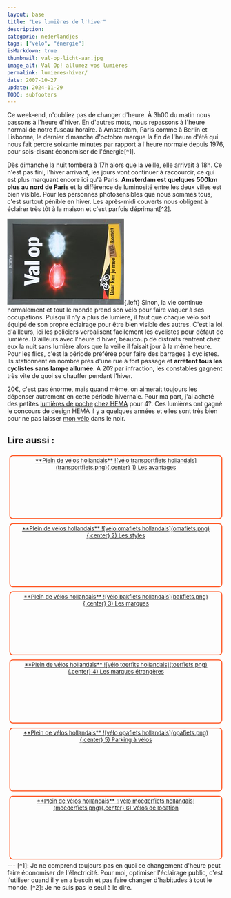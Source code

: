 ```yaml
---
layout: base
title: "Les lumières de l'hiver"
description: 
categorie: nederlandjes
tags: ["vélo", "énergie"]
isMarkdown: true
thumbnail: val-op-licht-aan.jpg
image_alt: Val Op! allumez vos lumières
permalink: lumieres-hiver/
date: 2007-10-27
update: 2024-11-29
TODO: subfooters
---
```




Ce week-end, n'oubliez pas de changer d'heure. À 3h00 du matin nous passons à l'heure d'hiver. En d'autres mots, nous repassons à l'heure normal de notre fuseau horaire. à Amsterdam, Paris comme à Berlin et Lisbonne, le dernier dimanche d'octobre marque la fin de l'heure d'été qui nous fait perdre soixante minutes par rapport à l'heure normale depuis 1976, pour sois-disant économiser de l'énergie[^1].

Dès dimanche la nuit tombera à 17h alors que la veille, elle arrivait à 18h. Ce n'est pas fini, l'hiver arrivant, les jours vont continuer à raccourcir, ce qui est plus marquant encore ici qu'à Paris. **Amsterdam est quelques 500km plus au nord de Paris** et la différence de luminosité entre les deux villes est bien visible. Pour les personnes photosensibles que nous sommes tous, c'est surtout pénible en hiver. Les après-midi couverts nous obligent à éclairer très tôt à la maison et c'est parfois déprimant[^2].

![Val Op# allumez vos lumières](val-op-licht-aan.jpg){.left}
Sinon, la vie continue normalement et tout le monde prend son vélo pour faire vaquer à ses occupations. Puisqu'il n'y a plus de lumière, il faut que chaque vélo soit équipé de son propre éclairage pour être bien visible des autres. C'est la loi. d'ailleurs, ici les policiers verbalisent facilement les cyclistes pour défaut de lumière. D'ailleurs avec l'heure d'hiver, beaucoup de distraits rentrent chez eux la nuit sans lumière alors que la veille il faisait jour à la même heure. Pour les flics, c'est la période préférée pour faire des barrages à cyclistes. Ils stationnent en nombre près d'une rue à fort passage et **arrêtent tous les cyclistes sans lampe allumée**. A 20? par infraction, les constables gagnent très vite de quoi se chauffer pendant l'hiver.

20€, c'est pas énorme, mais quand même, on aimerait toujours les dépenser autrement en cette période hivernale. Pour ma part, j'ai acheté des petites [lumières de poche](http://www.flickr.com/photos/mjaquet/1505368808) [chez HEMA](/le-design-c-est-hema) pour 4?. Ces lumières ont gagné le concours de design HEMA il y a quelques années et elles sont très bien pour ne pas laisser [mon vélo](/un-b-twin-a-amsterdam) dans le noir.

## Lire aussi :   
<!-- 
TODO: add back
!![Les nouvelles lampes de la nuit](/les-nouvelles-lampes-de-la-nuit)   
!![Les lampes vélo HEMA](/les-lampes-velo-hema) -->

<!-- HTML -->
<div style="border:2px solid #FF5521; border-radius:8px; text-align:center; font-size:small; padding:2px 8px; float:left; margin:5px; height:140px;">
<a href="/plein-de-velos-hollandais" title="tout savoir sur la bicyclette aux Pays-Bas">
<!-- / HTML -->
**Plein de vélos hollandais**  
![vélo transportfiets hollandais](transportfiets.png){.center}  
1) Les avantages  
<!-- HTML -->
</a></div>
<!-- / HTML -->

<!-- HTML -->
<div style="border:2px solid #FF5521; border-radius:8px; text-align:center; font-size:small; padding:2px 8px; float:left; margin:5px; height:140px;">
<a href="/plein-de-velos" title="tout savoir sur la bicyclette aux Pays-Bas">
<!-- / HTML -->
**Plein de vélos hollandais**  
![vélo omafiets hollandais](omafiets.png){.center}  
2) Les styles
<!-- HTML -->
</a></div>
<!-- / HTML -->


<!-- HTML -->
<div style="border:2px solid #FF5521; border-radius:8px; text-align:center; font-size:small; padding:2px 8px; float:left; margin:5px; height:140px;">
<a href="/plein-de-velos-hollandais-3" title="tout savoir sur la bicyclette aux Pays-Bas">
<!-- / HTML -->
**Plein de vélos hollandais**  
![vélo bakfiets hollandais](bakfiets.png){.center}  
3) Les marques
<!-- HTML -->
</a></div>
<!-- / HTML -->

<!-- HTML -->
<div style="border:2px solid #FF5521; border-radius:8px; text-align:center; font-size:small; padding:2px 8px; float:left; margin:5px; height:140px;">
<a href="/plein-de-velos-pas-hollandais-4" title="tout savoir sur la bicyclette aux Pays-Bas">
<!-- / HTML -->
**Plein de vélos hollandais**  
![vélo toerfits hollandais](toerfiets.png){.center}  
4) Les marques étrangères
<!-- HTML -->
</a></div>
<!-- / HTML -->

<!-- HTML -->
<div style="border:2px solid #FF5521; border-radius:8px; text-align:center; font-size:small; padding:2px 8px; float:left; margin:5px; height:140px;">
<a href="/une-heure-sans-velo" title="tout savoir sur la bicyclette aux Pays-Bas">
<!-- / HTML -->
**Plein de vélos hollandais**  
![vélo opafiets hollandais](opafiets.png){.center}  
5) Parking à vélos
<!-- HTML -->
</a></div>
<!-- / HTML -->

<!-- HTML -->
<div style="border:2px solid #FF5521; border-radius:8px; text-align:center; font-size:small; padding:2px 8px; float:left; margin:5px; height:140px;">
<a href="/les-velos-de-location" title="tout savoir sur la bicyclette aux Pays-Bas">
<!-- / HTML -->
**Plein de vélos hollandais**  
![vélo moederfiets  hollandais](moederfiets.png){.center}  
6) Vélos de location
<!-- HTML -->
</a></div>
<!-- / HTML -->

<!-- HTML -->
<div style="clear:both;"></div>
<!-- / HTML -->
---
[^1]: Je ne comprend toujours pas en quoi ce changement d'heure peut faire économiser de l'électricité. Pour moi, optimiser l'éclairage public, c'est l'utiliser quand il y en a besoin et pas faire changer d'habitudes à tout le monde.
[^2]: Je ne suis pas le seul à le dire.